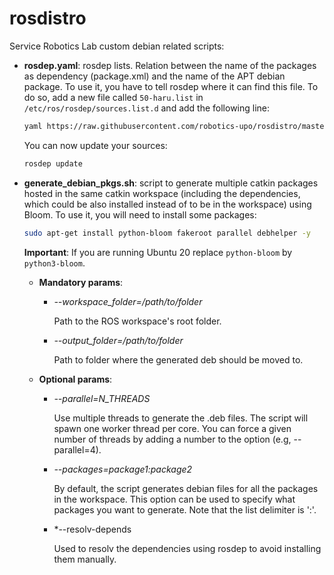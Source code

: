 # rosdistro

Service Robotics Lab custom debian related scripts:

* **rosdep.yaml**: rosdep lists. Relation between the name of the packages as dependency (package.xml) and the name of the APT debian package. To use it, you have to tell rosdep where it can find this file. To do so, add a new file called `50-haru.list` in `/etc/ros/rosdep/sources.list.d` and add the following line:

    ```bash
    yaml https://raw.githubusercontent.com/robotics-upo/rosdistro/master/rosdep.yaml
    ```
    You can now update your sources:

    ```bash
    rosdep update
    ```

* **generate_debian_pkgs.sh**: script to generate multiple catkin packages hosted in the same catkin workspace (including the dependencies, which could be also installed instead of to be in the workspace) using Bloom. To use it, you will need to install some packages:

    ```bash
    sudo apt-get install python-bloom fakeroot parallel debhelper -y
    ```

    **Important**: If you are running Ubuntu 20 replace ```python-bloom``` by ```python3-bloom```.

    * **Mandatory params**:
        * *--workspace_folder=/path/to/folder* 
        
            Path to the ROS workspace's root folder.

        * *--output_folder=/path/to/folder* 
            
            Path to folder where the generated deb should be moved to.
    * **Optional params**:
        * *--parallel=N_THREADS*

            Use multiple threads to generate the .deb files. The script will spawn one worker thread per core. You can force a given number of threads by adding a number to the option (e.g, --parallel=4).
        
        * *--packages=package1:package2* 
        
            By default, the script generates debian files for all the packages in the workspace. This option can be used to specify what packages you want to generate. Note that the list delimiter is ':'.

        * *--resolv-depends 
        
            Used to resolv the dependencies using rosdep to avoid installing them manually. 

